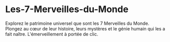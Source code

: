 # Les-7-Merveilles-du-Monde
Explorez le patrimoine universel que sont les 7 Merveilles du Monde. Plongez au cœur de leur histoire, leurs mystères et le génie humain qui les a fait naître. L'émerveillement à portée de clic.
